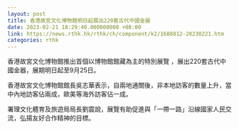 ```yaml
---
layout: post
title: 香港故宮文化博物館明日起展出220套古代中國金器
date: 2023-02-21 18:29:40.000000000 +08:00
link: https://news.rthk.hk/rthk/ch/component/k2/1688812-20230221.htm
categories: rthk
---
```


香港故宮文化博物館推出首個以博物館館藏為主的特別展覽 ，展出220套古代中國金器，展期明日起至9月25日。

香港故宮文化博物館館長吳志華表示，自兩地通關後，非本地訪客的數量上升，當中內地訪客佔兩成，歐美等海外訪客佔一成。

署理文化體育及旅遊局局長劉震說，展覽有助促進與「一帶一路」沿線國家人民交流，弘揚友好合作精神的目標。
